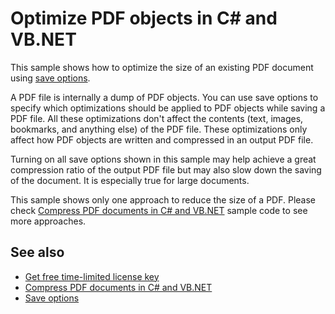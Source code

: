 # Optimize PDF objects in C# and VB.NET
This sample shows how to optimize the size of an existing PDF document using [save options](https://api.docotic.com/pdfsaveoptions).

A PDF file is internally a dump of PDF objects. You can use save options to specify which optimizations should be applied to PDF objects while saving a PDF file. All these optimizations don't affect the contents (text, images, bookmarks, and anything else) of the PDF file. These optimizations only affect how PDF objects are written and compressed in an output PDF file.

Turning on all save options shown in this sample may help achieve a great compression ratio of the output PDF file but may also slow down the saving of the document. It is especially true for large documents.

This sample shows only one approach to reduce the size of a PDF. Please check [Compress PDF documents in C# and VB.NET](/Samples/Compression/CompressAllTechniques) sample code to see more approaches.

## See also
* [Get free time-limited license key](https://bitmiracle.com/pdf-library/download)
* [Compress PDF documents in C# and VB.NET](https://bitmiracle.com/pdf-library/optimize/compress)
* [Save options](https://bitmiracle.com/pdf-library/edit/#save-options)